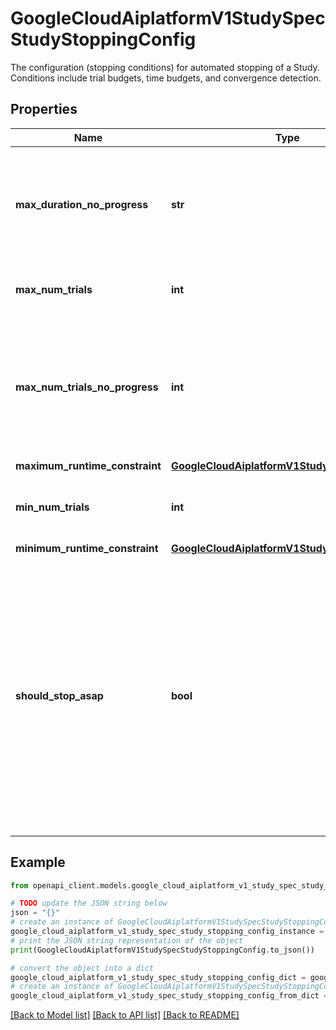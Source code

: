 # GoogleCloudAiplatformV1StudySpecStudyStoppingConfig

The configuration (stopping conditions) for automated stopping of a Study. Conditions include trial budgets, time budgets, and convergence detection.

## Properties

Name | Type | Description | Notes
------------ | ------------- | ------------- | -------------
**max_duration_no_progress** | **str** | If the objective value has not improved for this much time, stop the study. WARNING: Effective only for single-objective studies. | [optional] 
**max_num_trials** | **int** | If there are more than this many trials, stop the study. | [optional] 
**max_num_trials_no_progress** | **int** | If the objective value has not improved for this many consecutive trials, stop the study. WARNING: Effective only for single-objective studies. | [optional] 
**maximum_runtime_constraint** | [**GoogleCloudAiplatformV1StudyTimeConstraint**](GoogleCloudAiplatformV1StudyTimeConstraint.md) |  | [optional] 
**min_num_trials** | **int** | If there are fewer than this many COMPLETED trials, do not stop the study. | [optional] 
**minimum_runtime_constraint** | [**GoogleCloudAiplatformV1StudyTimeConstraint**](GoogleCloudAiplatformV1StudyTimeConstraint.md) |  | [optional] 
**should_stop_asap** | **bool** | If true, a Study enters STOPPING_ASAP whenever it would normally enters STOPPING state. The bottom line is: set to true if you want to interrupt on-going evaluations of Trials as soon as the study stopping condition is met. (Please see Study.State documentation for the source of truth). | [optional] 

## Example

```python
from openapi_client.models.google_cloud_aiplatform_v1_study_spec_study_stopping_config import GoogleCloudAiplatformV1StudySpecStudyStoppingConfig

# TODO update the JSON string below
json = "{}"
# create an instance of GoogleCloudAiplatformV1StudySpecStudyStoppingConfig from a JSON string
google_cloud_aiplatform_v1_study_spec_study_stopping_config_instance = GoogleCloudAiplatformV1StudySpecStudyStoppingConfig.from_json(json)
# print the JSON string representation of the object
print(GoogleCloudAiplatformV1StudySpecStudyStoppingConfig.to_json())

# convert the object into a dict
google_cloud_aiplatform_v1_study_spec_study_stopping_config_dict = google_cloud_aiplatform_v1_study_spec_study_stopping_config_instance.to_dict()
# create an instance of GoogleCloudAiplatformV1StudySpecStudyStoppingConfig from a dict
google_cloud_aiplatform_v1_study_spec_study_stopping_config_from_dict = GoogleCloudAiplatformV1StudySpecStudyStoppingConfig.from_dict(google_cloud_aiplatform_v1_study_spec_study_stopping_config_dict)
```
[[Back to Model list]](../README.md#documentation-for-models) [[Back to API list]](../README.md#documentation-for-api-endpoints) [[Back to README]](../README.md)


